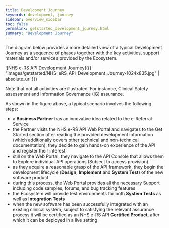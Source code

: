```yaml
---
title: Development Journey
keywords: development, journey
sidebar: overview_sidebar
toc: false
permalink: getstarted_development_journey.html
summary: "Development Journey"
---
```


The diagram below provides a more detailed view of a typical Development Journey as a sequence of phases together with the key activities, support materials and/or services provided by the Ecosystem.

![NHS e-RS API Development Journey]({{ "images/getstarted/NHS_eRS_API_Development_Journey-1024x835.jpg" | absolute_url }})

Note that not all activities are illustrated. For instance, Clinical Safety assessment and Information Governance (IG) assurance.

As shown in the figure above, a typical scenario involves the following steps:

* a **Business Partner** has an innovative idea related to the e-Referral Service
* the Partner visits the NHS e-RS API Web Portal and navigates to the Get Started section
after reading the provided development information (which additionally covers other technical and non-technical documentation), they decide to gain hands-on experience of the API and register their interest
* still on the Web Portal, they navigate to the API Console that allows them to Explore individual API operations (Subject to access provision)
* as they acquire a reasonable grasp of the API framework, they begin the development lifecycle (**Design**, **Implement** and **System Test**) of the new software product
* during this process, the Web Portal provides all the necessary Support including code samples, forums, and bug tracking features
* the Ecosystem will provide test environments for both **System Tests** as well as **Integration Tests**
* when the new software has been successfully integrated with an existing clinical system, subject to satisfying the relevant assurance process it will be certified as an NHS e-RS API **Certified Product**, after which it can be deployed in a live setting

